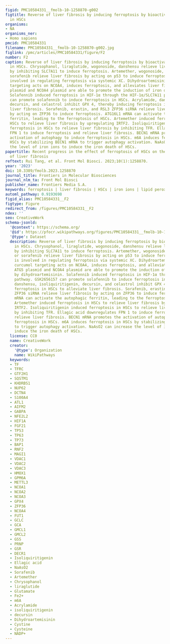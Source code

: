```yaml
---
figid: PMC10584331__fmolb-10-1258870-g002
figtitle: Reverse of liver fibrosis by inducing ferroptosis by bioactivated compounds
  in HSCs
organisms:
- NA
organisms_ner:
- Homo sapiens
pmcid: PMC10584331
filename: PMC10584331__fmolb-10-1258870-g002.jpg
figlink: /pmc/articles/PMC10584331/figure/F2
number: F2
caption: Reverse of liver fibrosis by inducing ferroptosis by bioactivated compounds
  in HSCs. Chrysophanol, liraglutide, wogonoside, danshensu relieve liver fibrosis
  by inhibiting SLC7A11 to induce ferroptosis. Artemether, wogonoside, erastin, or
  sorafenib relieve liver fibrosis by acting on p53 to induce ferroptosis, which is
  involved in regulating ferroptosis via systemic XC. Dihydroartemisinin and curcumol
  targeting acts on NCOA4, induces ferroptosis, and alleviates liver fibrosis. ATG5
  plasmid and NCOA4 plasmid are able to promote the induction of iron death by dihydroartemisinin.
  Solafennib induced ferroptosis in HIF-1α through the HIF-1α/SLC7A11 pathway. GSK2656157
  can promote solafennib to induce ferroptosis in HSCs. Acrylamide, danshensu, isoliquiritigenin,
  decursin, and celastrol inhibit GPX 4, thereby inducing ferroptosis in HSCs to alleviate
  liver fibrosis. Sorafenib, erastin, and RSL3 ZFP36 siRNA relieve liver fibrosis
  by acting on ZFP36 to induce ferroptosis. ATG16L1 mRNA can activate the autophagic
  ferritin, leading to the ferroptosis of HSCs. Artemether induced ferroptosis in
  HSCs to relieve liver fibrosis by upregulating IRTF2. Isoliquiritigenin induced
  ferroptosis in HSCs to relieve liver fibrosis by inhibiting TFR. Ellagic acid downregulates
  FPN 1 to induce ferroptosis and relieve liver fibrosis. BECN1 mRNA promotes the
  activation of autophagy to induce ferroptosis in HSCs. m6A induces ferroptosis in
  HSCs by stabilizing BECN1 mRNA to trigger autophagy activation. NaAsO2 can increase
  the level of iron ions to induce the iron death of HSCs.
papertitle: Recent progress in the effect of ferroptosis of HSCs on the development
  of liver fibrosis
reftext: Rui Tang, et al. Front Mol Biosci. 2023;10(1):1258870.
year: '2023'
doi: 10.3389/fmolb.2023.1258870
journal_title: Frontiers in Molecular Biosciences
journal_nlm_ta: Front Mol Biosci
publisher_name: Frontiers Media S.A.
keywords: ferroptosis | liver fibrosis | HSCs | iron ions | lipid peroxidation
automl_pathway: 0.9193698
figid_alias: PMC10584331__F2
figtype: Figure
redirect_from: /figures/PMC10584331__F2
ndex: ''
seo: CreativeWork
schema-jsonld:
  '@context': https://schema.org/
  '@id': https://pfocr.wikipathways.org/figures/PMC10584331__fmolb-10-1258870-g002.html
  '@type': Dataset
  description: Reverse of liver fibrosis by inducing ferroptosis by bioactivated compounds
    in HSCs. Chrysophanol, liraglutide, wogonoside, danshensu relieve liver fibrosis
    by inhibiting SLC7A11 to induce ferroptosis. Artemether, wogonoside, erastin,
    or sorafenib relieve liver fibrosis by acting on p53 to induce ferroptosis, which
    is involved in regulating ferroptosis via systemic XC. Dihydroartemisinin and
    curcumol targeting acts on NCOA4, induces ferroptosis, and alleviates liver fibrosis.
    ATG5 plasmid and NCOA4 plasmid are able to promote the induction of iron death
    by dihydroartemisinin. Solafennib induced ferroptosis in HIF-1α through the HIF-1α/SLC7A11
    pathway. GSK2656157 can promote solafennib to induce ferroptosis in HSCs. Acrylamide,
    danshensu, isoliquiritigenin, decursin, and celastrol inhibit GPX 4, thereby inducing
    ferroptosis in HSCs to alleviate liver fibrosis. Sorafenib, erastin, and RSL3
    ZFP36 siRNA relieve liver fibrosis by acting on ZFP36 to induce ferroptosis. ATG16L1
    mRNA can activate the autophagic ferritin, leading to the ferroptosis of HSCs.
    Artemether induced ferroptosis in HSCs to relieve liver fibrosis by upregulating
    IRTF2. Isoliquiritigenin induced ferroptosis in HSCs to relieve liver fibrosis
    by inhibiting TFR. Ellagic acid downregulates FPN 1 to induce ferroptosis and
    relieve liver fibrosis. BECN1 mRNA promotes the activation of autophagy to induce
    ferroptosis in HSCs. m6A induces ferroptosis in HSCs by stabilizing BECN1 mRNA
    to trigger autophagy activation. NaAsO2 can increase the level of iron ions to
    induce the iron death of HSCs.
  license: CC0
  name: CreativeWork
  creator:
    '@type': Organization
    name: WikiPathways
  keywords:
  - TF
  - TFRC
  - GTF2H1
  - SQSTM1
  - KHDRBS1
  - NUP62
  - DCTN4
  - S100A4
  - ATL1
  - AIFM2
  - GABPA
  - NFE2L2
  - HIF1A
  - FGF21
  - TP53
  - TP63
  - TP73
  - BAP1
  - RNF2
  - MAGI1
  - VDAC1
  - VDAC2
  - VDAC3
  - HMOX1
  - GPM6A
  - METTL3
  - NCOA1
  - NCOA2
  - NCOA3
  - GPX4
  - ZFP36
  - NCOA4
  - FUT1
  - GCLC
  - GCA
  - GMCL1
  - GMCL2
  - GSS
  - PRNP
  - GSR
  - DECR1
  - Isoliquiritigenin
  - Ellagic acid
  - NaAsO2
  - Sorafenib
  - Artemether
  - Chrysophanol
  - liraglutide
  - Glutamate
  - Fe2+
  - m6A
  - Acrylamide
  - isoliquiritigenin
  - decursin
  - Dihydroartemisinin
  - Cystine
  - Cysteine
  - NADP+
---
```

